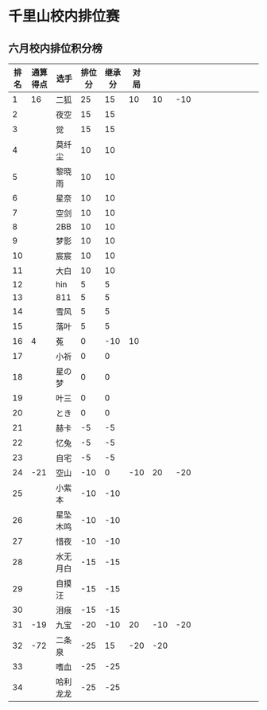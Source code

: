 # 千里山校内排位赛

## 六月校内排位积分榜

| 排名 | 通算得点   | 选手             | 排位分 | 继承分     | 对局  |    |    |    |    |    |    |    |    |    |    |
| ---- | ---------- | ---------------- | ------ | ---------- | -------- |-------- |-------- |-------- |-------- |-------- |-------- |-------- |-------- |-------- |-------- |
1|16|二狐|25|15|10|10|-10||||||||||||||||||||||||||||||||||
2||夜空|15|15|||||||||||||||||||||||||||||||||||||
3||觉|15|15|||||||||||||||||||||||||||||||||||||
4||莫纤尘|10|10|||||||||||||||||||||||||||||||||||||
5||黎晓雨|10|10|||||||||||||||||||||||||||||||||||||
6||星奈|10|10|||||||||||||||||||||||||||||||||||||
7||空剑|10|10|||||||||||||||||||||||||||||||||||||
8||2BB|10|10|||||||||||||||||||||||||||||||||||||
9||梦影|10|10|||||||||||||||||||||||||||||||||||||
10||宸宸|10|10|||||||||||||||||||||||||||||||||||||
11||大白|10|10|||||||||||||||||||||||||||||||||||||
12||hin|5|5|||||||||||||||||||||||||||||||||||||
13||811|5|5|||||||||||||||||||||||||||||||||||||
14||雪风|5|5|||||||||||||||||||||||||||||||||||||
15||落叶|5|5|||||||||||||||||||||||||||||||||||||
16|4|菟|0|-10|10||||||||||||||||||||||||||||||||||||
17||小祈|0|0|||||||||||||||||||||||||||||||||||||
18||星の梦|0|0|||||||||||||||||||||||||||||||||||||
19||叶三|0|0|||||||||||||||||||||||||||||||||||||
20||とき|0|0|||||||||||||||||||||||||||||||||||||
21||赫卡|-5|-5|||||||||||||||||||||||||||||||||||||
22||忆兔|-5|-5|||||||||||||||||||||||||||||||||||||
23||自宅|-5|-5|||||||||||||||||||||||||||||||||||||
24|-21|空山|-10|0|-10|20|-20||||||||||||||||||||||||||||||||||
25||小紫本|-10|-10|||||||||||||||||||||||||||||||||||||
26||星坠木鸣|-10|-10|||||||||||||||||||||||||||||||||||||
27||惜夜|-10|-10|||||||||||||||||||||||||||||||||||||
28||水无月白|-15|-15|||||||||||||||||||||||||||||||||||||
29||自摸汪|-15|-15|||||||||||||||||||||||||||||||||||||
30||泪痕|-15|-15|||||||||||||||||||||||||||||||||||||
31|-19|九宝|-20|-10|20|-10|-20||||||||||||||||||||||||||||||||||
32|-72|二条泉|-25|15|-20|-20|||||||||||||||||||||||||||||||||||
33||嗜血|-25|-25|||||||||||||||||||||||||||||||||||||
34||哈利龙龙|-25|-25|||||||||||||||||||||||||||||||||||||
